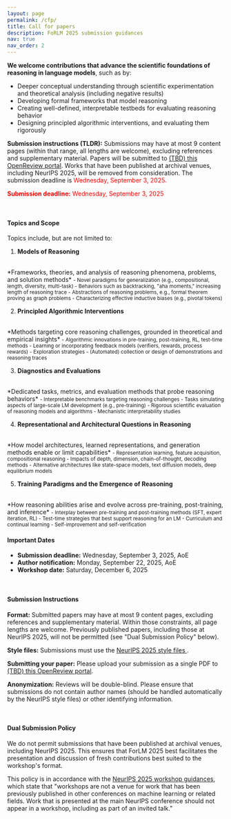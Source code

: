 ```yaml
---
layout: page
permalink: /cfp/
title: Call for papers
description: FoRLM 2025 submission guidances
nav: true
nav_order: 2
---
```


**We welcome contributions that advance the scientific foundations of reasoning in language models**, such as by:
- Deeper conceptual understanding through scientific experimentation and theoretical analysis (including negative results)
- Developing formal frameworks that model reasoning
- Creating well-defined, interpretable testbeds for evaluating reasoning behavior
- Designing principled algorithmic interventions, and evaluating them rigorously

**Submission instructions (TLDR):** Submissions may have at most 9 content pages (within that range, all lengths are welcome), excluding references and supplementary material.
Papers will be submitted to <a href="https://openreview.net/">(TBD) this OpenReview portal</a>.
Works that have been published at archival venues, including NeurIPS 2025, will be removed from consideration.
The submission deadline is <span style="color:red">Wednesday, September 3, 2025.</span>

<span style="color:red">**Submission deadline:** Wednesday, September 3, 2025</span>

<br>

#### Topics and Scope

Topics include, but are not limited to:

1. **Models of Reasoning**
<br>
*Frameworks, theories, and analysis of reasoning phenomena, problems, and solution methods*
<small>
  - Novel paradigms for generalization (e.g., compositional, length, diversity, multi-task)
  - Behaviors such as backtracking, "aha moments," increasing length of reasoning trace
  - Abstractions of reasoning problems, e.g., formal theorem proving as graph problems
  - Characterizing effective inductive biases (e.g., pivotal tokens)
</small>

2. **Principled Algorithmic Interventions**
<br>
*Methods targeting core reasoning challenges, grounded in theoretical and empirical insights*
<small>
  - Algorithmic innovations in pre-training, post-training, RL, test-time methods
  - Learning or incorporating feedback models (verifiers, rewards, process rewards)
  - Exploration strategies
  - (Automated) collection or design of demonstrations and reasoning traces 
</small>

3. **Diagnostics and Evaluations**
<br>
*Dedicated tasks, metrics, and evaluation methods that probe reasoning behaviors*
<small>
  - Interpretable benchmarks targeting reasoning challenges
  - Tasks simulating aspects of large-scale LM development (e.g., pre-training)
  - Rigorous scientific evaluation of reasoning models and algorithms
  - Mechanistic interpretability studies
</small>

4. **Representational and Architectural Questions in Reasoning**
<br>
*How model architectures, learned representations, and generation methods enable or limit capabilities*
<small>
  - Representation learning, feature acquisition, compositional reasoning
  - Impacts of depth, dimension, chain-of-thought, decoding methods
  - Alternative architectures like state-space models, text diffusion models, deep equilibrium models
</small>

5. **Training Paradigms and the Emergence of Reasoning**
<br>
*How reasoning abilities arise and evolve across pre-training, post-training, and inference*
<small>
  - Interplay between pre-training and post-training methods (SFT, expert iteration, RL)
  - Test-time strategies that best support reasoning for an LM
  - Curriculum and continual learning 
  - Self-improvement and self-verification
</small>

<br>

#### Important Dates

- **Submission deadline:** Wednesday, September 3, 2025, AoE
- **Author notification:** Monday, September 22, 2025, AoE
- **Workshop date:** Saturday, December 6, 2025

<br>

#### Submission Instructions

**Format:** Submitted papers may have at most 9 content pages, excluding references and supplementary material.
Within those constraints, all page lengths are welcome.
Previously published papers, including those at NeurIPS 2025, will not be permitted (see "Dual Submission Policy" below).

**Style files:** Submissions must use the <a href="https://media.neurips.cc/Conferences/NeurIPS2025/Styles.zip"> NeurIPS 2025 style files </a>.

**Submitting your paper:** Please upload your submission as a single PDF to <a href="https://openreview.net/">(TBD) this OpenReview portal</a>. 

**Anonymization:** Reviews will be double-blind. Please ensure that submissions do not contain author names (should be handled automatically by the NeurIPS style files) or other identifying information.

<br>

#### Dual Submission Policy

We do not permit submissions that have been published at archival venues, including NeurIPS 2025.
This ensures that ForLM 2025 best facilitates the presentation and discussion of fresh contributions best suited to the workshop's format.

This policy is in accordance with the
<a href="https://neurips.cc/Conferences/2025/CallForWorkshopsGuidance">NeurIPS 2025 workshop guidances</a>, which state that "workshops are not a venue for work that has been previously published in other conferences on machine learning or related fields. Work that is presented at the main NeurIPS conference should not appear in a workshop, including as part of an invited talk."

